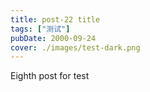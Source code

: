 ```yaml
---
title: post-22 title
tags: ["测试"]
pubDate: 2000-09-24
cover: ./images/test-dark.png
---
```


Eighth post for test